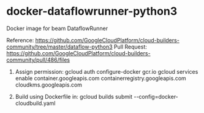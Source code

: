 # docker-dataflowrunner-python3
Docker image for beam DataflowRunner

Reference: https://github.com/GoogleCloudPlatform/cloud-builders-community/tree/master/dataflow-python3
Pull Request: https://github.com/GoogleCloudPlatform/cloud-builders-community/pull/486/files

1. Assign permission:
gcloud auth configure-docker  gcr.io
gcloud services enable container.googleapis.com containerregistry.googleapis.com cloudkms.googleapis.com

2. Build using Dockerfile in:
gcloud builds submit --config=docker-cloudbuild.yaml









 
